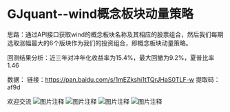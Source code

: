 # GJquant--wind概念板块动量策略

思路：通过API接口获取wind的概念板块名称及其相应的股票组合，然后我们每期选取涨幅最大的6个版块作为我们的投资组合，即概念板块动量策略。

回测结果分析：近三年对冲年化收益率为15.4%，最大回撤为9.2%，夏普比率1.46

数据：
链接：https://pan.baidu.com/s/1mEZkshi1tTQrJHaS0TLF-w 
提取码：af9d

欢迎交流
![图片注释](http://storage-uqer.datayes.com/5b0e30e964180801106141b1/ea3b0350-d8f0-11e8-a493-0242ac140002)
![图片注释](http://storage-uqer.datayes.com/5b0e30e964180801106141b1/eeda80de-d8f0-11e8-a01e-0242ac140002)
![图片注释](http://storage-uqer.datayes.com/5b0e30e964180801106141b1/f2e27e66-d8f0-11e8-a01e-0242ac140002)
![图片注释](http://storage-uqer.datayes.com/5b0e30e964180801106141b1/f6b8b17c-d8f0-11e8-a01e-0242ac140002)